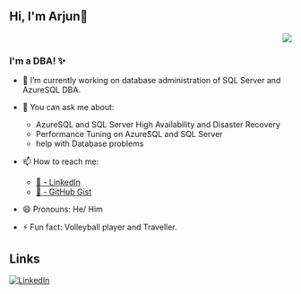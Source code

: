 ## Hi, I'm Arjun👋

<p align='right'><img src="https://visitor-badge.glitch.me/badge?page_id=jaapbrasser.visitor-badge"></p>

### I'm a DBA! ✨

- 🔭 I’m currently working on database administration of SQL Server and AzureSQL DBA.

- 💬 You can ask me about: 
     - AzureSQL and SQL Server High Availability and Disaster Recovery
     - Performance Tuning on AzureSQL and SQL Server
     - help with Database problems

- 📫 How to reach me: 
  - [🏢 - LinkedIn](https://www.linkedin.com/in/mallikarjun024/)
  - [🦑 - GitHub Gist](https://gist.github.com/Azure4Arjun)

- 😄 Pronouns: He/ Him
- ⚡ Fun fact: Volleyball player and Traveller.


## Links

[![LinkedIn](https://img.shields.io/badge/LinkedIn--_.svg?style=social&logo=linkedin)][linkedin]

[linkedin]: https://www.linkedin.com/in/mallikarjun024/
